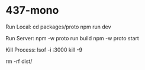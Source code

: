# 437-mono

Run Local:
cd packages/proto
npm run dev 

Run Server:
npm -w proto run build
npm -w proto start

Kill Process:
lsof -i :3000
kill -9 <pid>

rm -rf dist/

